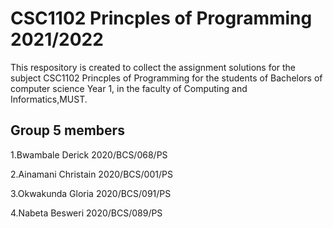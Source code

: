 # CSC1102 Princples of Programming 2021/2022
This respository is created to collect the assignment solutions for the subject CSC1102 Princples of Programming for the students of Bachelors of computer science Year 1, in the faculty of Computing and Informatics,MUST.

## Group 5 members
1.Bwambale Derick 2020/BCS/068/PS

2.Ainamani Christain 2020/BCS/001/PS

3.Okwakunda Gloria 2020/BCS/091/PS

4.Nabeta Besweri 2020/BCS/089/PS
